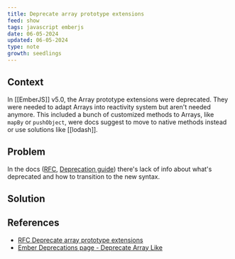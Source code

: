 ```yaml
---
title: Deprecate array prototype extensions
feed: show
tags: javascript emberjs
date: 06-05-2024
updated: 06-05-2024
type: note
growth: seedlings
---
```


## Context

In [[EmberJS]] v5.0, the Array prototype extensions were deprecated. They were needed to adapt Arrays into reactivity system but aren't needed anymore. This included a bunch of customized methods to Arrays, like `mapBy` or `pushObject`, were docs suggest to move to native methods instead or use solutions like [[lodash]].

## Problem

In the docs ([RFC](https://rfcs.emberjs.com/id/0848-deprecate-array-prototype-extensions/), [Deprecation guide](https://deprecations.emberjs.com/ember-data/v4.x#toc_ember-data-deprecate-array-like)) there's lack of info about what's deprecated and how to transition to the new syntax.

## Solution



## References
- [RFC Deprecate array prototype extensions](https://rfcs.emberjs.com/id/0848-deprecate-array-prototype-extensions/)
- [Ember Deprecations page - Deprecate Array Like](https://deprecations.emberjs.com/ember-data/v4.x#toc_ember-data-deprecate-array-like)
